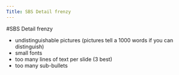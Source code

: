 ```yaml
---
Title: SBS Detail frenzy
---
```

#SBS Detail frenzy

- undistinguishable pictures (pictures tell a 1000 words if you can distinguish)
-  small fonts
-  too many lines of text per slide (3 best)
-  too many sub-bullets
